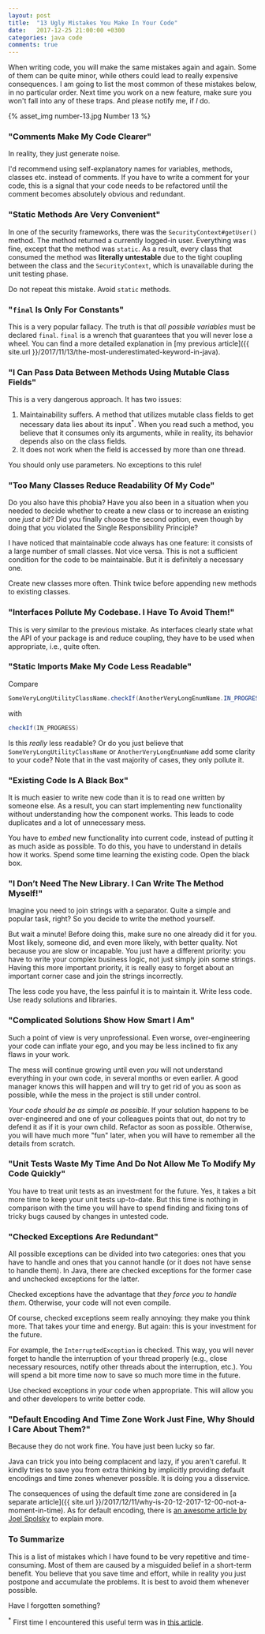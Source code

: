```yaml
---
layout: post
title:  "13 Ugly Mistakes You Make In Your Code"
date:   2017-12-25 21:00:00 +0300
categories: java code
comments: true
---
```


When writing code, you will make the same mistakes again and again. Some of them can be quite minor, while others could lead to really expensive consequences. I am going to list the most common of these mistakes below, in no particular order. Next time you work on a new feature, make sure you won't fall into any of these traps. And please notify me, if _I_ do.

{% asset_img number-13.jpg Number 13 %}

### "Comments Make My Code Clearer"

In reality, they just generate noise.

I'd recommend using self-explanatory names for variables, methods, classes etc. instead of comments. If you have to write a comment for your code, this is a signal that your code needs to be refactored until the comment becomes absolutely obvious and redundant.

### "Static Methods Are Very Convenient"

In one of the security frameworks, there was the `SecurityContext#getUser()` method. The method returned a currently logged-in user. Everything was fine, except that the method was `static`. As a result, every class that consumed the method was __literally untestable__ due to the tight coupling between the class and the `SecurityContext`, which is unavailable during the unit testing phase.

Do not repeat this mistake. Avoid `static` methods.

### "`final` Is Only For Constants"

This is a very popular fallacy. The truth is that _all possible variables_ must be declared `final`. `final` is a wrench that guarantees that you will never lose a wheel. You can find a more detailed explanation in [my previous article]({{ site.url }}/2017/11/13/the-most-underestimated-keyword-in-java).

### "I Can Pass Data Between Methods Using Mutable Class Fields"

This is a very dangerous approach. It has two issues:

1. Maintainability suffers. A method that utilizes mutable class fields to get necessary data lies about its input<sup>*</sup>. When you read such a method, you believe that it consumes only its arguments, while in reality, its behavior depends also on the class fields.
2. It does not work when the field is accessed by more than one thread.

You should only use parameters. No exceptions to this rule!

### "Too Many Classes Reduce Readability Of My Code"

Do you also have this phobia? Have you also been in a situation when you needed to decide whether to create a new class or to increase an existing one _just a bit_? Did you finally choose the second option, even though by doing that you violated the Single Responsibility Principle?
 
I have noticed that maintainable code always has one feature: it consists of a large number of small classes. Not vice versa. This is not a sufficient condition for the code to be maintainable. But it is definitely a necessary one.
 
Create new classes more often. Think twice before appending new methods to existing classes.

### "Interfaces Pollute My Codebase. I Have To Avoid Them!"

This is very similar to the previous mistake. As interfaces clearly state what the API of your package is and reduce coupling, they have to be used when appropriate, i.e., quite often.

### "Static Imports Make My Code Less Readable"

Compare

```java
SomeVeryLongUtilityClassName.checkIf(AnotherVeryLongEnumName.IN_PROGRESS)
```

with

```java
checkIf(IN_PROGRESS)
```

Is this _really_ less readable? Or do you just believe that `SomeVeryLongUtilityClassName` or `AnotherVeryLongEnumName` add some clarity to your code? Note that in the vast majority of cases, they only pollute it.

### "Existing Code Is A Black Box"

It is much easier to write new code than it is to read one written by someone else. As a result, you can start implementing new functionality without understanding how the component works. This leads to code duplicates and a lot of unnecessary mess.

You have to _embed_ new functionality into current code, instead of putting it as much aside as possible. To do this, you have to understand in details how it works. Spend some time learning the existing code. Open the black box.

### "I Don’t Need The New Library. I Can Write The Method Myself!"

Imagine you need to join strings with a separator. Quite a simple and popular task, right? So you decide to write the method yourself.

But wait a minute! Before doing this, make sure no one already did it for you. Most likely, someone did, and even more likely, with better quality. Not because you are slow or incapable. You just have a different priority: you have to write your complex business logic, not just simply join some strings. Having this more important priority, it is really easy to forget about an important corner case and join the strings incorrectly.

The less code you have, the less painful it is to maintain it. Write less code. Use ready solutions and libraries.

### "Complicated Solutions Show How Smart I Am"

Such a point of view is very unprofessional. Even worse, over-engineering your code can inflate your ego, and you may be less inclined to fix any flaws in your work.

The mess will continue growing until even _you_ will not understand everything in your own code, in several months or even earlier. A good manager knows this will happen and will try to get rid of you as soon as possible, while the mess in the project is still under control.

_Your code should be as simple as possible_. If your solution happens to be over-engineered and one of your colleagues points that out, do not try to defend it as if it is your own child. Refactor as soon as possible. Otherwise, you will have much more "fun" later, when you will have to remember all the details from scratch.

### "Unit Tests Waste My Time And Do Not Allow Me To Modify My Code Quickly"

You have to treat unit tests as an investment for the future. Yes, it takes a bit more time to keep your unit tests up-to-date. But this time is nothing in comparison with the time you will have to spend finding and fixing tons of tricky bugs caused by changes in untested code.

### "Checked Exceptions Are Redundant"

All possible exceptions can be divided into two categories: ones that you have to handle and ones that you cannot handle (or it does not have sense to handle them). In Java, there are checked exceptions for the former case and unchecked exceptions for the latter.

Checked exceptions have the advantage that _they force you to handle them_. Otherwise, your code will not even compile.

Of course, checked exceptions seem really annoying: they make you think more. That takes your time and energy. But again: this is your investment for the future.

For example, the `InterruptedException` is checked. This way, you will never forget to handle the interruption of your thread properly (e.g., close necessary resources, notify other threads about the interruption, etc.). You will spend a bit more time now to save so much more time in the future.

Use checked exceptions in your code when appropriate. This will allow you and other developers to write better code.

### "Default Encoding And Time Zone Work Just Fine, Why Should I Care About Them?"

Because they do not work fine. You have just been lucky so far.

Java can trick you into being complacent and lazy, if you aren’t careful. It kindly tries to save you from extra thinking by implicitly providing default encodings and time zones whenever possible. It is doing you a disservice.

The consequences of using the default time zone are considered in [a separate article]({{ site.url }}/2017/12/11/why-is-20-12-2017-12-00-not-a-moment-in-time). As for default encoding, there is [an awesome article by Joel Spolsky](https://www.joelonsoftware.com/2003/10/08/the-absolute-minimum-every-software-developer-absolutely-positively-must-know-about-unicode-and-character-sets-no-excuses/) to explain more.

### To Summarize

This is a list of mistakes which I have found to be very repetitive and time-consuming. Most of them are caused by a misguided belief in a short-term benefit. You believe that you save time and effort, while in reality you just postpone and accumulate the problems. It is best to avoid them whenever possible.

Have I forgotten something?

<sup>*</sup> First time I encountered this useful term was in [this article](https://www.toptal.com/qa/how-to-write-testable-code-and-why-it-matters).
